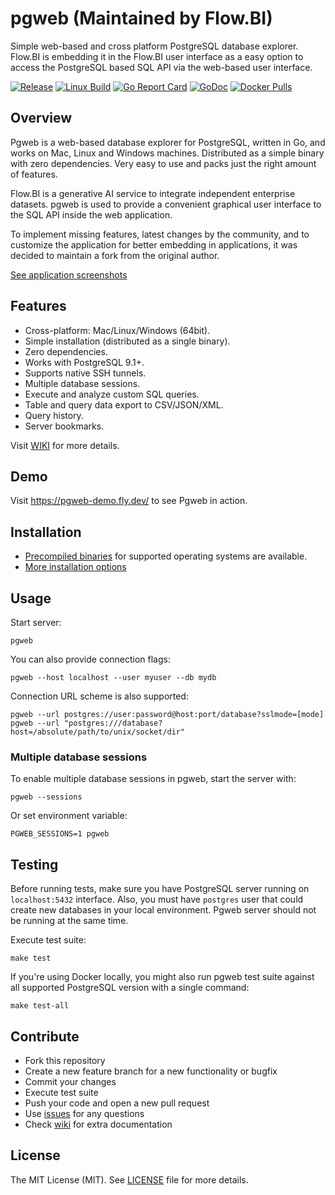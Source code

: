 # pgweb (Maintained by Flow.BI) 

Simple web-based and cross platform PostgreSQL database explorer. Flow.BI is embedding it in the Flow.BI user interface as a easy option to access the PostgreSQL based SQL API via the web-based user interface.

[![Release](https://img.shields.io/github/release/flowbi/pgweb.svg?label=Release)](https://github.com/flowbi/pgweb/releases)
[![Linux Build](https://github.com/flowbi/pgweb/actions/workflows/checks.yml/badge.svg)](https://github.com/flowbi/pgweb/actions?query=branch%3Amain)
[![Go Report Card](https://goreportcard.com/badge/github.com/flowbi/pgweb)](https://goreportcard.com/report/github.com/flowbi/pgweb)
[![GoDoc](https://godoc.org/github.com/flowbi/pgweb?status.svg)](https://godoc.org/github.com/flowbi/pgweb)
[![Docker Pulls](https://img.shields.io/docker/pulls/flowbi/pgweb.svg)](https://hub.docker.com/r/flowbi/pgweb/)

## Overview

Pgweb is a web-based database explorer for PostgreSQL, written in Go, and works
on Mac, Linux and Windows machines. Distributed as a simple binary with zero dependencies.
Very easy to use and packs just the right amount of features.

Flow.BI is a generative AI service to integrate independent enterprise datasets. pgweb is used to provide a convenient graphical user interface to the SQL API inside the web application.

To implement missing features, latest changes by the community, and to customize the application for better embedding in applications, it was decided to maintain a fork from the original author.

[See application screenshots](SCREENS.md)

## Features

- Cross-platform: Mac/Linux/Windows (64bit).
- Simple installation (distributed as a single binary).
- Zero dependencies.
- Works with PostgreSQL 9.1+.
- Supports native SSH tunnels.
- Multiple database sessions.
- Execute and analyze custom SQL queries.
- Table and query data export to CSV/JSON/XML.
- Query history.
- Server bookmarks.

Visit [WIKI](https://github.com/flowbi/pgweb/wiki) for more details.

## Demo

Visit https://pgweb-demo.fly.dev/ to see Pgweb in action.

## Installation

- [Precompiled binaries](https://github.com/flowbi/pgweb/releases) for supported operating systems are available.
- [More installation options](https://github.com/flowbi/pgweb/wiki/Installation)

## Usage

Start server:

```
pgweb
```

You can also provide connection flags:

```
pgweb --host localhost --user myuser --db mydb
```

Connection URL scheme is also supported:

```
pgweb --url postgres://user:password@host:port/database?sslmode=[mode]
pgweb --url "postgres:///database?host=/absolute/path/to/unix/socket/dir"
```

### Multiple database sessions

To enable multiple database sessions in pgweb, start the server with:

```
pgweb --sessions
```

Or set environment variable:

```
PGWEB_SESSIONS=1 pgweb
```

## Testing

Before running tests, make sure you have PostgreSQL server running on `localhost:5432`
interface. Also, you must have `postgres` user that could create new databases
in your local environment. Pgweb server should not be running at the same time.

Execute test suite:

```
make test
```

If you're using Docker locally, you might also run pgweb test suite against
all supported PostgreSQL version with a single command:

```
make test-all
```

## Contribute

- Fork this repository
- Create a new feature branch for a new functionality or bugfix
- Commit your changes
- Execute test suite
- Push your code and open a new pull request
- Use [issues](https://github.com/flowbi/pgweb/issues) for any questions
- Check [wiki](https://github.com/flowbi/pgweb/wiki) for extra documentation

## License

The MIT License (MIT). See [LICENSE](LICENSE) file for more details.
